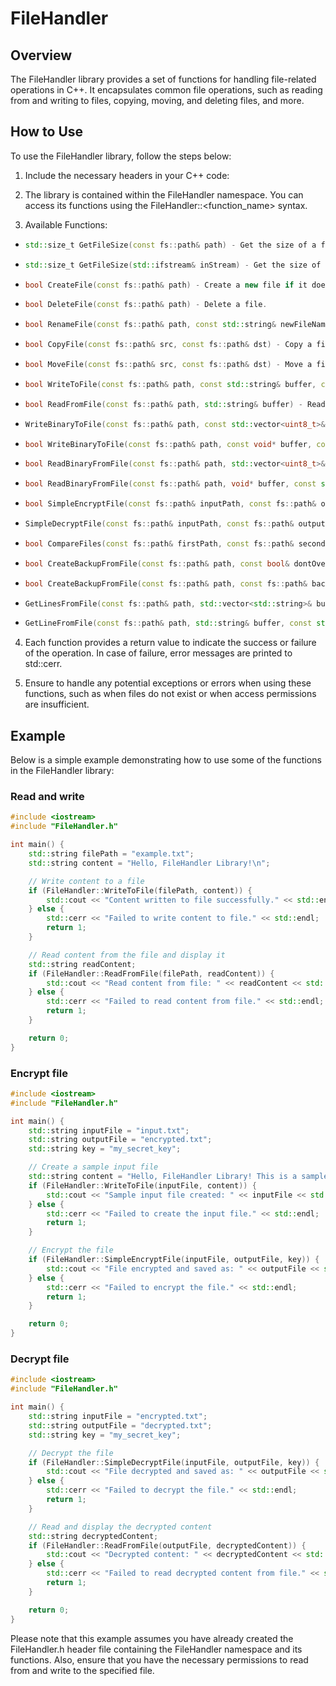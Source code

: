 # FileHandler
## Overview
The FileHandler library provides a set of functions for handling file-related operations in C++. It encapsulates common file operations, such as reading from and writing to files, copying, moving, and deleting files, and more.

## How to Use
To use the FileHandler library, follow the steps below:

1. Include the necessary headers in your C++ code:

2. The library is contained within the FileHandler namespace. You can access its functions using the FileHandler::<function_name> syntax.

3. Available Functions:

- ```cpp
  std::size_t GetFileSize(const fs::path& path) - Get the size of a file.
  ```
- ```cpp
  std::size_t GetFileSize(std::ifstream& inStream) - Get the size of a file from an open input stream.
  ```
- ```cpp
  bool CreateFile(const fs::path& path) - Create a new file if it does not exist.
  ```
- ```cpp
  bool DeleteFile(const fs::path& path) - Delete a file.
  ```
- ```cpp
  bool RenameFile(const fs::path& path, const std::string& newFileName) - Rename a file.
  ```
- ```cpp
  bool CopyFile(const fs::path& src, const fs::path& dst) - Copy a file from the source to the destination.
  ```
- ```cpp
  bool MoveFile(const fs::path& src, const fs::path& dst) - Move a file from the source to the destination.
  ```
- ```cpp
  bool WriteToFile(const fs::path& path, const std::string& buffer, const std::ios_base::openmode openMode = std::ios::out) - Write a string to a file.
  ```
- ```cpp
  bool ReadFromFile(const fs::path& path, std::string& buffer) - Read a string from a file.
  ```
- ```cpp bool
  WriteBinaryToFile(const fs::path& path, const std::vector<uint8_t>& buffer, const std::ios_base::openmode openMode = std::ios::binary) - Write binary data (vector of uint8_t) to a file.
  ```
- ```cpp
  bool WriteBinaryToFile(const fs::path& path, const void* buffer, const std::streamsize& streamSize, const std::ios_base::openmode openMode = std::ios::binary) - Write binary data (from a buffer) to a file.
  ```
- ```cpp
  bool ReadBinaryFromFile(const fs::path& path, std::vector<uint8_t>& buffer) - Read binary data (vector of uint8_t) from a file.
  ```
- ```cpp
  bool ReadBinaryFromFile(const fs::path& path, void* buffer, const std::streamsize& streamSize) - Read binary data (into a buffer) from a file.
  ```
- ```cpp
  bool SimpleEncryptFile(const fs::path& inputPath, const fs::path& outputPath, const std::string& key) - Encrypt a file using a simple XOR encryption with a given key.
  ```
- ```cpp bool
  SimpleDecryptFile(const fs::path& inputPath, const fs::path& outputPath, const std::string& key) - Decrypt a file encrypted using the SimpleEncryptFile function.
  ```
- ```cpp
  bool CompareFiles(const fs::path& firstPath, const fs::path& secondPath) - Compare two files to check if their content is the same.
  ```
- ```cpp
  bool CreateBackupFromFile(const fs::path& path, const bool& dontOverride = false) - Create a backup of a file.
  ```
- ```cpp
  bool CreateBackupFromFile(const fs::path& path, const fs::path& backupPath, const bool& dontOverride = false) - Create a backup of a file with a custom backup path.
  ```
- ```cpp bool
  GetLinesFromFile(const fs::path& path, std::vector<std::string>& buffer) - Read lines from a file into a vector of strings.
  ```
- ```cpp bool
  GetLineFromFile(const fs::path& path, std::string& buffer, const std::size_t& line) - Read a specific line from a file into a string.
  ```
4. Each function provides a return value to indicate the success or failure of the operation. In case of failure, error messages are printed to std::cerr.

5. Ensure to handle any potential exceptions or errors when using these functions, such as when files do not exist or when access permissions are insufficient.

## Example
Below is a simple example demonstrating how to use some of the functions in the FileHandler library:
### Read and write
```cpp
#include <iostream>
#include "FileHandler.h"

int main() {
    std::string filePath = "example.txt";
    std::string content = "Hello, FileHandler Library!\n";

    // Write content to a file
    if (FileHandler::WriteToFile(filePath, content)) {
        std::cout << "Content written to file successfully." << std::endl;
    } else {
        std::cerr << "Failed to write content to file." << std::endl;
        return 1;
    }

    // Read content from the file and display it
    std::string readContent;
    if (FileHandler::ReadFromFile(filePath, readContent)) {
        std::cout << "Read content from file: " << readContent << std::endl;
    } else {
        std::cerr << "Failed to read content from file." << std::endl;
        return 1;
    }

    return 0;
}
```

### Encrypt file
```cpp
#include <iostream>
#include "FileHandler.h"

int main() {
    std::string inputFile = "input.txt";
    std::string outputFile = "encrypted.txt";
    std::string key = "my_secret_key";

    // Create a sample input file
    std::string content = "Hello, FileHandler Library! This is a sample input file.";
    if (FileHandler::WriteToFile(inputFile, content)) {
        std::cout << "Sample input file created: " << inputFile << std::endl;
    } else {
        std::cerr << "Failed to create the input file." << std::endl;
        return 1;
    }

    // Encrypt the file
    if (FileHandler::SimpleEncryptFile(inputFile, outputFile, key)) {
        std::cout << "File encrypted and saved as: " << outputFile << std::endl;
    } else {
        std::cerr << "Failed to encrypt the file." << std::endl;
        return 1;
    }

    return 0;
}
```

### Decrypt file
```cpp
#include <iostream>
#include "FileHandler.h"

int main() {
    std::string inputFile = "encrypted.txt";
    std::string outputFile = "decrypted.txt";
    std::string key = "my_secret_key";

    // Decrypt the file
    if (FileHandler::SimpleDecryptFile(inputFile, outputFile, key)) {
        std::cout << "File decrypted and saved as: " << outputFile << std::endl;
    } else {
        std::cerr << "Failed to decrypt the file." << std::endl;
        return 1;
    }

    // Read and display the decrypted content
    std::string decryptedContent;
    if (FileHandler::ReadFromFile(outputFile, decryptedContent)) {
        std::cout << "Decrypted content: " << decryptedContent << std::endl;
    } else {
        std::cerr << "Failed to read decrypted content from file." << std::endl;
        return 1;
    }

    return 0;
}
```
Please note that this example assumes you have already created the FileHandler.h header file containing the FileHandler namespace and its functions. Also, ensure that you have the necessary permissions to read from and write to the specified file.
